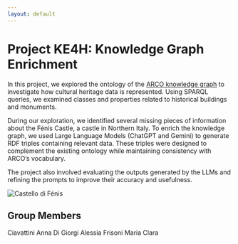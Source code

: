 ```yaml
---
layout: default
---
```


# Project KE4H: Knowledge Graph Enrichment

In this project, we explored the ontology of the [ARCO knowledge graph](https://w3id.org/arco) to investigate how cultural heritage data is represented. Using SPARQL queries, we examined classes and properties related to historical buildings and monuments.

During our exploration, we identified several missing pieces of information about the Fénis Castle, a castle in Northern Italy. To enrich the knowledge graph, we used Large Language Models (ChatGPT and Gemini) to generate RDF triples containing relevant data. These triples were designed to complement the existing ontology while maintaining consistency with ARCO’s vocabulary.

The project also involved evaluating the outputs generated by the LLMs and refining the prompts to improve their accuracy and usefulness.

![Castello di Fénis](./CastelloDiFénisJuly292023_06.jpg)

## Group Members

Ciavattini Anna 
Di Giorgi Alessia
Frisoni Maria Clara

